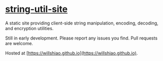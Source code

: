 # [string-util-site](https://willshiao.github.io)

A static site providing client-side string manipulation, encoding, decoding, and encryption utilities.

Still in early development. Please report any issues you find. Pull requests are welcome.

Hosted at [https://willshiao.github.io](https://willshiao.github.io).
